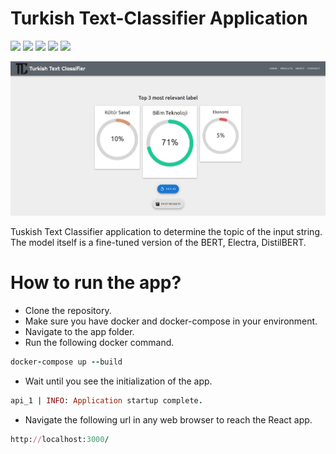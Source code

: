 # Turkish Text-Classifier Application

<a href="#"><img src="https://img.shields.io/badge/Docker-Available-blue?logo=docker&style=for-the-badge" /></a>
<a href="#"><img src="https://img.shields.io/badge/React-v18.2.0-66c8d9?logo=react&style=for-the-badge" /></a>
<a href="#"><img src="https://img.shields.io/badge/FastAPI-v0.79.0-63a871?logo=fastapi&style=for-the-badge" /></a>
<a href="#"><img src="https://img.shields.io/badge/PyTorch-v1.12.0-red?logo=pytorch&style=for-the-badge" /></a>
<a href="#"><img src="https://img.shields.io/badge/MYSQL-v8.0.30-blue?logo=mysql&style=for-the-badge" /></a>


![plot](./images/tca.png)

Tuskish Text Classifier application to determine the topic of the input string. The model itself is a fine-tuned version of the BERT, Electra, DistilBERT.

# How to run the app?

- Clone the repository.
- Make sure you have docker and docker-compose in your environment.
- Navigate to the app folder.
- Run the following docker command.

```ruby
docker-compose up --build
```
- Wait until you see the initialization of the app.

```ruby
api_1 | INFO: Application startup complete.
```

- Navigate the following url in any web browser to reach the React app.

```ruby
http://localhost:3000/
```
